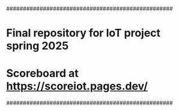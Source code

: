 ##################################################
#  Final repository for IoT project spring 2025  #
#  Scoreboard at https://scoreiot.pages.dev/     #
##################################################
